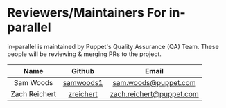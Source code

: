 # Reviewers/Maintainers For in-parallel

in-parallel is maintained by Puppet's Quality Assurance (QA) Team. These people
will be reviewing & merging PRs to the project.

| Name           | Github                                              | Email                       |
|:--------------:|:---------------------------------------------------:|:---------------------------:|
| Sam Woods      | [samwoods1](https://github.com/samwoods1)           | <sam.woods@puppet.com>      |
| Zach Reichert  | [zreichert](https://github.com/zreichert)           | <zach.reichert@puppet.com>  |
